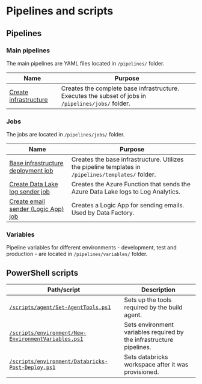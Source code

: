 # Pipelines and scripts

## Pipelines

### Main pipelines

The main pipelines are YAML files located in `/pipelines/` folder.

| Name | Purpose |
|------|---------|
| [Create infrastructure](../pipelines/create-infrastructure.yml) | Creates the complete base infrastructure. Executes the subset of jobs in `/pipelines/jobs/` folder. |

### Jobs

The jobs are located in `/pipelines/jobs/` folder.

| Name | Purpose |
| ---- | ------- |
| [Base infrastructure deployment job](../pipelines/jobs/create-infrastructure-job.yml) | Creates the base infrastructure. Utilizes the pipeline templates in `/pipelines/templates/` folder. |
| [Create Data Lake log sender job](../pipelines/jobs/create-data-lake-log-sender-job.yml) | Creates the Azure Function that sends the Azure Data Lake logs to Log Analytics. |
| [Create email sender (Logic App) job](../pipelines/jobs/create-email-sender-job.yml) | Creates a Logic App for sending emails. Used by Data Factory. |

### Variables

Pipeline variables for different environments - development, test and production - are located in `/pipelines/variables/` folder.

## PowerShell scripts

| Path/script | Description |
|-------------|-------------|
| [`/scripts/agent/Set-AgentTools.ps1`](../scripts/agent/Set-AgentTools.ps1) | Sets up the tools required by the build agent. |
| [`/scripts/environment/New-EnvironmentVariables.ps1`](../scripts/environment/New-EnvironmentVariables.ps1) | Sets environment variables required by the infrastructure pipelines. |
| [`/scripts/environment/Databricks-Post-Deploy.ps1`](../scripts/environment/Databricks-Post-Deploy.ps1) | Sets databricks workspace after it was provisioned. |
